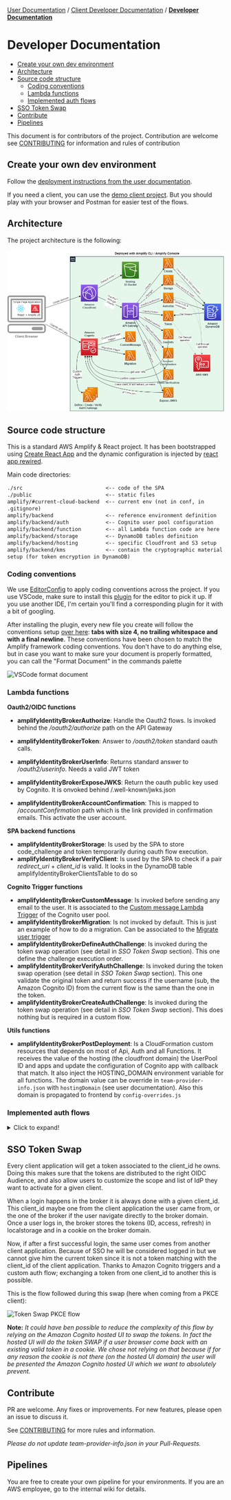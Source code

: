 [User Documentation](UserDocumentation.md) / [Client Developer Documentation](ClientDeveloperDocumentation.md) / __[Developer Documentation](DeveloperDocumentation.md)__

# Developer Documentation <!-- omit in toc -->

- [Create your own dev environment](#create-your-own-dev-environment)
- [Architecture](#architecture)
- [Source code structure](#source-code-structure)
  - [Coding conventions](#coding-conventions)
  - [Lambda functions](#lambda-functions)
  - [Implemented auth flows](#implemented-auth-flows)
- [SSO Token Swap](#sso-token-swap)
- [Contribute](#contribute)
- [Pipelines](#pipelines)


This document is for contributors of the project.
Contribution are welcome see [CONTRIBUTING](https://github.com/awslabs/aws-amplify-identity-broker/blob/master/CONTRIBUTING.md) for information and rules of contribution

## Create your own dev environment

Follow the [deployment instructions from the user documentation](UserDocumentation.md#deployment-instructions).

If you need a client, you can use the [demo client project](https://github.com/awslabs/aws-amplify-identity-broker-client). But you should play with your browser and Postman for easier test of the flows.

## Architecture

The project architecture is the following:

![Project Architecture Image](Images/DeployedArchitecture.png "Project Architecture")

## Source code structure

This is a standard AWS Amplify & React project. It has been bootstrapped using [Create React App](https://github.com/facebook/create-react-app) and the dynamic configuration is injected by [react app rewired](https://github.com/timarney/react-app-rewired).

Main code directories:

```
./src                           <-- code of the SPA
./public                        <-- static files
amplify/#current-cloud-backend  <-- current env (not in conf, in .gitignore)
amplify/backend                 <-- reference environment definition
amplify/backend/auth            <-- Cognito user pool configuration
amplify/backend/function        <-- all Lambda function code are here
amplify/backend/storage         <-- DynamoDB tables definition
amplify/backend/hosting         <-- specific Cloudfront and S3 setup
amplify/backend/kms             <-- contain the cryptographic material setup (for token encryption in DynamoDB)
```
### Coding conventions

We use [EditorConfig](https://editorconfig.org/) to apply coding conventions across the project.
If you use VSCode, make sure to install this [plugin](https://marketplace.visualstudio.com/items?itemName=EditorConfig.EditorConfig) for the editor to pick it up. If you use another IDE, I'm certain you'll find a corresponding plugin for it with a bit of googling.

After installing the plugin, every new file you create will follow the conventions setup [over here](https://github.com/awslabs/aws-amplify-identity-broker/blob/master/.editorconfig): **tabs with size 4, no trailing whitespace and with a final newline**. These conventions have been chosen to match the Amplify framework coding conventions.
You don't have to do anything else, but in case you want to make sure your document is properly formatted, you can call the "Format Document" in the commands palette

![VSCode format document](Images/FormatDocument.png "VSCode format document")


### Lambda functions

__Oauth2/OIDC functions__

* __amplifyIdentityBrokerAuthorize__: Handle the Oauth2 flows. Is invoked behind the _/oauth2/authorize_ path on the API Gateway
* __amplifyIdentityBrokerToken__: Answer to _/oauth2/token_ standard oauth calls.
* __amplifyIdentityBrokerUserInfo__: Returns standard answer to _/oauth2/userinfo_. Needs a valid JWT token
* __amplifyIdentityBrokerExposeJWKS__: Return the oauth public key used by Cognito. It is onvoked behind /.well-known/jwks.json

* __amplifyIdentityBrokerAccountConfirmation__: This is mapped to _/accountConfirmation_ path which is the link provided in confirmation emails. This activate the user account.

__SPA backend functions__

* __amplifyIdentityBrokerStorage__: Is used by the SPA to store code_challenge and token temporarily during oauth flow execution.
* __amplifyIdentityBrokerVerifyClient__: Is used by the SPA to check if a pair _redirect_uri_ + _client_id_ is valid. It looks in the DynamoDB table amplifyIdentityBrokerClientsTable to do so

__Cognito Trigger functions__

* __amplifyIdentityBrokerCustomMessage__: Is invoked before sending any email to the user. It is associated to the [Custom message Lambda Trigger](https://docs.aws.amazon.com/cognito/latest/developerguide/user-pool-lambda-custom-message.html) of the Cognito user pool.
* __amplifyIdentityBrokerMigration__: Is not invoked by default. This is just an example of how to do a migration. Can be associated to the [Migrate user trigger](https://docs.aws.amazon.com/cognito/latest/developerguide/user-pool-lambda-migrate-user.html)
* __amplifyIdentityBrokerDefineAuthChallenge__: Is invoked during the token swap operation (see detail in _SSO Token Swap_ section). This one define the challenge execution order.
* __amplifyIdentityBrokerVerifyAuthChallenge__: Is invoked during the token swap operation (see detail in _SSO Token Swap_ section). This one validate the original token and return success if the username (sub, the Amazon Cognito ID) from the current flow is the same than the one in the token. 
* __amplifyIdentityBrokerCreateAuthChallenge__: Is invoked during the token swap operation (see detail in _SSO Token Swap_ section). This does nothing but is required in a custom flow.

__Utils functions__
* __amplifyIdentityBrokerPostDeployment__: Is a CloudFormation custom resources that depends on most of Api, Auth and all Functions. It receives the value of the hosting (the cloudfront domain) the UserPool ID and apps and update the configuration of Cognito app with callback that match. It also inject the HOSTING_DOMAIN environment variable for all functions. The domain value can be override in `team-provider-info.json` with `hostingDomain` (see user documentation). Also this domain is propagated to frontend by `config-overrides.js`

### Implemented auth flows

<details>
  <summary>Click to expand!</summary>


  Flow entities are:
  * __User__: the user and his browser
  * __Client Application__: (like the one from our [client demo project](https://github.com/awslabs/aws-amplify-identity-broker-client))
  * __Identity Broker__ : the main project
  * __DynamoDB__: the broker storage layer
  * __Cognito__: The Cognito service and endpoints
  * __Cognito Hosted UI__: (not visible to the user)
  * __Idp__: Any 3rd party identity provider (in the case of federation)

  __PKCE flow__

  ![PKCE flow](Images/PKCEFlow.png "PKCE flow")

  __Implicit flow__

  ![Implicit flow](Images/ImplicitFlow.png "Implicit flow")

  _Note: Accordingly to the [what the Oauth2 BCP recommend](https://tools.ietf.org/html/draft-ietf-oauth-security-topics-09#section-2.1.2) we do not return the access_token in that flow but only the id_token._

  __IDP federation flow__

  ![IDP federation flow](Images/IdPFederation.png "IDP federation flow")

  _Note: The end of the flow (the return to the AWS Amplify broker client will be done accordingly to the client selected flow: PKCE or Implicit)_
</details>

## SSO Token Swap

Every client application will get a token associated to the client_id he owns. Doing this makes sure that the tokens are distributed to the right OIDC Audience, and also allow users to customize the scope and list of IdP they want to activate for a given client.

When a login happens in the broker it is always done with a given client_id. This client_id maybe one from the client application the user came from, or the one of the broker if the user navigate directly to the broker domain. Once a user logs in, the broker stores the tokens (ID, access, refresh) in localstorage and in a cookie on the broker domain.

Now, if after a first successful login, the same user comes from another client application. Because of SSO he will be considered logged in but we cannot give him the current token since it is not a token matching with the client_id of the client application. Thanks to Amazon Cognito triggers and a custom auth flow; exchanging a token from one client_id to another this is possible.

This is the flow followed during this swap (here when coming from a PKCE client):

  ![Token Swap PKCE flow](Images/TokenClienIdSwap.png "Token Swap PKCE flow")
  
__Note:__ _It could have ben possible to reduce the complexity of this flow by relying on the Amazon Cognito hosted UI to swap the tokens. In fact the hosted UI will do the token SWAP if a user browser come back with an existing valid token in a cookie. We chose not relying on that because if for any reason the cookie is not there (on the hosted UI domain) the user will be presented the Amazon Cognito hosted UI which we want to absolutely prevent._

## Contribute

PR are welcome. Any fixes or improvements. For new features, please open an issue to discuss it.

See [CONTRIBUTING](https://github.com/awslabs/aws-amplify-identity-broker/blob/master/CONTRIBUTING.md) for more rules and information.

_Please do not update team-provider-info.json in your Pull-Requests._

## Pipelines

You are free to create your own pipeline for your environments.
If you are an AWS employee, go to the internal wiki for details.
